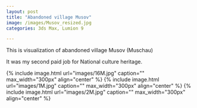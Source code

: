 ```yaml
---
layout: post
title: "Abandoned village Musov"
image: /images/Musov_resized.jpg
categories: 3ds Max, Lumion 9

---
```



This is visualization of abandoned village Musov (Muschau)

It was my second paid job for National culture heritage. 

<script async src="https://www.theasys.io/static/embed.js" data-theasys="vWEdS8mWRAgIomQAykG3TFmUqPPbpb" data-height="850"></script>

{% include image.html url="images/16M.jpg" caption="" max_width="300px" align="center" %}
{% include image.html url="images/1M.jpg" caption="" max_width="300px" align="center" %}
{% include image.html url="images/2M.jpg" caption="" max_width="300px" align="center" %}
